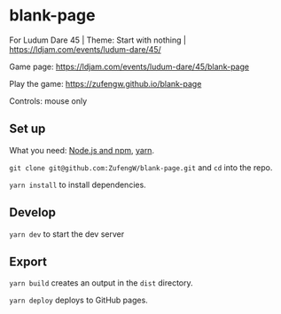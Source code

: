 # blank-page
For Ludum Dare 45 | Theme: Start with nothing | https://ldjam.com/events/ludum-dare/45/

Game page: https://ldjam.com/events/ludum-dare/45/blank-page

Play the game: https://zufengw.github.io/blank-page

Controls: mouse only

## Set up
What you need: [Node.js and npm](https://nodejs.org/en/download/), [yarn](https://yarnpkg.com).

`git clone git@github.com:ZufengW/blank-page.git` and `cd` into the repo.

```yarn install``` to install dependencies.

## Develop

```yarn dev``` to start the dev server

## Export

`yarn build` creates an output in the `dist` directory.

`yarn deploy` deploys to GitHub pages.
